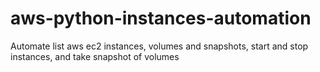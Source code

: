 # aws-python-instances-automation
Automate list aws ec2 instances, volumes and snapshots, start and stop instances, and take snapshot of volumes
